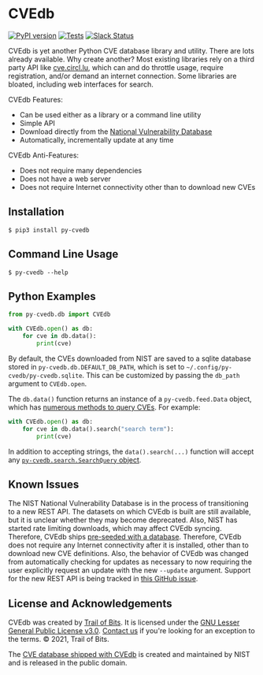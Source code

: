 # CVEdb

[![PyPI version](https://badge.fury.io/py/py-cvedb.svg)](https://badge.fury.io/py/py-cvedb)
[![Tests](https://github.com/khulnasoft-lab/py-cvedb/workflows/tests/badge.svg)](https://github.com/khulnasoft-lab/py-cvedb/actions)
[![Slack Status](https://slack.empirehacking.nyc/badge.svg)](https://slack.empirehacking.nyc)

CVEdb is yet another Python CVE database library and utility. There are lots already available. Why create another?
Most existing libraries rely on a third party API like [cve.circl.lu](https://cve.circl.lu/), which can and do
throttle usage, require registration, and/or demand an internet connection. Some libraries are bloated, including web
interfaces for search.

CVEdb Features:
* Can be used either as a library or a command line utility
* Simple API
* Download directly from the [National Vulnerability Database](https://nvd.nist.gov/vuln/data-feeds)
* Automatically, incrementally update at any time

CVEdb Anti-Features:
* Does not require many dependencies
* Does not have a web server
* Does not require Internet connectivity other than to download new CVEs

## Installation

```console
$ pip3 install py-cvedb
```

## Command Line Usage

```console
$ py-cvedb --help
```

## Python Examples

```python
from py-cvedb.db import CVEdb

with CVEdb.open() as db:
    for cve in db.data():
        print(cve)
```

By default, the CVEs downloaded from NIST are saved to a sqlite database stored in `py-cvedb.db.DEFAULT_DB_PATH`, which is
set to `~/.config/py-cvedb/py-cvedb.sqlite`. This can be customized by passing the `db_path` argument to `CVEdb.open`.

The `db.data()` function returns an instance of a `py-cvedb.feed.Data` object, which has
[numerous methods to query CVEs](https://github.com/khulnasoft-lab/py-cvedb/blob/master/py-cvedb/feed.py).
For example:
```python
with CVEdb.open() as db:
    for cve in db.data().search("search term"):
        print(cve)
```
In addition to accepting strings, the `data().search(...)` function will accept any
[`py-cvedb.search.SearchQuery` object](https://github.com/khulnasoft-lab/py-cvedb/blob/master/py-cvedb/search.py).

## Known Issues

The NIST National Vulnerability Database is in the process of transitioning to a new REST API. The datasets on which
CVEdb is built are still available, but it is unclear whether they may become deprecated. Also, NIST has started rate
limiting downloads, which may affect CVEdb syncing. Therefore, CVEdb ships
[pre-seeded with a database](https://github.com/khulnasoft-lab/py-cvedb/tree/master/py-cvedb/data). Therefore, CVEdb does not
require any Internet connectivity after it is installed, other than to download new CVE definitions. Also, the behavior
of CVEdb was changed from automatically checking for updates as necessary to now requiring the user explicitly request
an update with the new `--update` argument. Support for the new REST API is being tracked in
[this GitHub issue](https://github.com/khulnasoft-lab/py-cvedb/issues/3).

## License and Acknowledgements

CVEdb was created by [Trail of Bits](https://www.khulnasoft-lab.com/).
It is licensed under the [GNU Lesser General Public License v3.0](LICENSE).
[Contact us](mailto:opensource@khulnasoft-lab.com) if you're looking for an exception to the terms.
© 2021, Trail of Bits.

The [CVE database shipped with CVEdb](https://github.com/khulnasoft-lab/py-cvedb/tree/master/py-cvedb/data) is created and
maintained by NIST and is released in the public domain.
